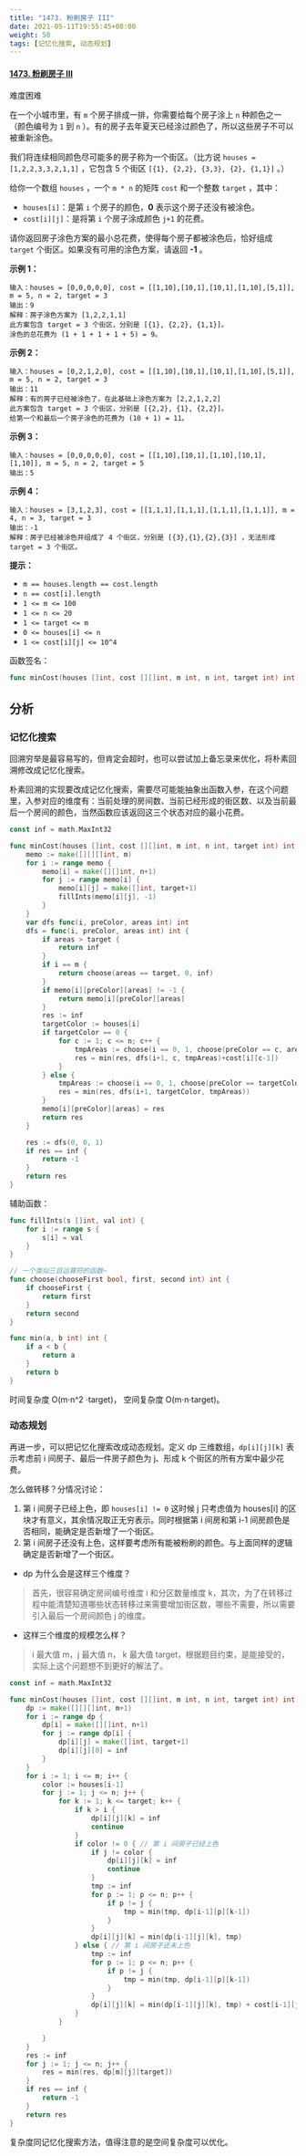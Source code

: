 ```yaml
---
title: "1473. 粉刷房子 III"
date: 2021-05-11T19:55:45+08:00
weight: 50
tags: [记忆化搜索, 动态规划]
---
```


#### [1473. 粉刷房子 III](https://leetcode-cn.com/problems/paint-house-iii/)

难度困难

在一个小城市里，有 `m` 个房子排成一排，你需要给每个房子涂上 `n` 种颜色之一（颜色编号为 `1` 到 `n` ）。有的房子去年夏天已经涂过颜色了，所以这些房子不可以被重新涂色。

我们将连续相同颜色尽可能多的房子称为一个街区。（比方说 `houses = [1,2,2,3,3,2,1,1]` ，它包含 5 个街区 `[{1}, {2,2}, {3,3}, {2}, {1,1}]` 。）

给你一个数组 `houses` ，一个 `m * n` 的矩阵 `cost` 和一个整数 `target` ，其中：

- `houses[i]`：是第 `i` 个房子的颜色，**0** 表示这个房子还没有被涂色。
- `cost[i][j]`：是将第 `i` 个房子涂成颜色 `j+1` 的花费。

请你返回房子涂色方案的最小总花费，使得每个房子都被涂色后，恰好组成 `target` 个街区。如果没有可用的涂色方案，请返回 **-1** 。

**示例 1：**

```
输入：houses = [0,0,0,0,0], cost = [[1,10],[10,1],[10,1],[1,10],[5,1]], m = 5, n = 2, target = 3
输出：9
解释：房子涂色方案为 [1,2,2,1,1]
此方案包含 target = 3 个街区，分别是 [{1}, {2,2}, {1,1}]。
涂色的总花费为 (1 + 1 + 1 + 1 + 5) = 9。
```

**示例 2：**

```
输入：houses = [0,2,1,2,0], cost = [[1,10],[10,1],[10,1],[1,10],[5,1]], m = 5, n = 2, target = 3
输出：11
解释：有的房子已经被涂色了，在此基础上涂色方案为 [2,2,1,2,2]
此方案包含 target = 3 个街区，分别是 [{2,2}, {1}, {2,2}]。
给第一个和最后一个房子涂色的花费为 (10 + 1) = 11。
```

**示例 3：**

```
输入：houses = [0,0,0,0,0], cost = [[1,10],[10,1],[1,10],[10,1],[1,10]], m = 5, n = 2, target = 5
输出：5
```

**示例 4：**

```
输入：houses = [3,1,2,3], cost = [[1,1,1],[1,1,1],[1,1,1],[1,1,1]], m = 4, n = 3, target = 3
输出：-1
解释：房子已经被涂色并组成了 4 个街区，分别是 [{3},{1},{2},{3}] ，无法形成 target = 3 个街区。
```

 **提示：**

- `m == houses.length == cost.length`
- `n == cost[i].length`
- `1 <= m <= 100`
- `1 <= n <= 20`
- `1 <= target <= m`
- `0 <= houses[i] <= n`
- `1 <= cost[i][j] <= 10^4`

函数签名：

```go
func minCost(houses []int, cost [][]int, m int, n int, target int) int
```

## 分析

### 记忆化搜索

回溯穷举是最容易写的，但肯定会超时，也可以尝试加上备忘录来优化，将朴素回溯修改成记忆化搜索。

朴素回溯的实现要改成记忆化搜索，需要尽可能能抽象出函数入参，在这个问题里，入参对应的维度有：当前处理的房间数、当前已经形成的街区数、以及当前最后一个房间的颜色，当然函数应该返回这三个状态对应的最小花费。

```go
const inf = math.MaxInt32

func minCost(houses []int, cost [][]int, m int, n int, target int) int {
	memo := make([][][]int, m)
	for i := range memo {
		memo[i] = make([][]int, n+1)
		for j := range memo[i] {
			memo[i][j] = make([]int, target+1)
			fillInts(memo[i][j], -1)
		}
	}
	var dfs func(i, preColor, areas int) int
	dfs = func(i, preColor, areas int) int {
		if areas > target {
			return inf
		}
		if i == m {
			return choose(areas == target, 0, inf)
		}
		if memo[i][preColor][areas] != -1 {
			return memo[i][preColor][areas]
		}
		res := inf
		targetColor := houses[i]
		if targetColor == 0 {
			for c := 1; c <= n; c++ {
				tmpAreas := choose(i == 0, 1, choose(preColor == c, areas, areas+1))
				res = min(res, dfs(i+1, c, tmpAreas)+cost[i][c-1])
			}
		} else {
			tmpAreas := choose(i == 0, 1, choose(preColor == targetColor, areas, areas+1))
			res = min(res, dfs(i+1, targetColor, tmpAreas))
		}
		memo[i][preColor][areas] = res
		return res
	}

	res := dfs(0, 0, 1)
	if res == inf {
		return -1
	}
	return res
}
```

辅助函数：

```go
func fillInts(s []int, val int) {
	for i := range s {
		s[i] = val
	}
}

// 一个类似三目运算符的函数~
func choose(chooseFirst bool, first, second int) int {
	if chooseFirst {
		return first
	}
	return second
}

func min(a, b int) int {
	if a < b {
		return a
	}
	return b
}
```

时间复杂度 O(m⋅n^2 ⋅target)， 空间复杂度 O(m⋅n⋅target)。

### 动态规划

再进一步，可以把记忆化搜索改成动态规划。定义 dp 三维数组，`dp[i][j][k]` 表示考虑前 i 间房子、最后一件房子颜色为 j、形成 k 个街区的所有方案中最少花费。

怎么做转移？分情况讨论：

1. 第 i 间房子已经上色，即 `houses[i] != 0` 这时候 j 只考虑值为 houses[i] 的区块才有意义，其余情况取正无穷表示。同时根据第 i 间房和第 i-1 间房颜色是否相同，能确定是否新增了一个街区。
2. 第 i 间房子还没有上色，这样要考虑所有能被粉刷的颜色。与上面同样的逻辑确定是否新增了一个街区。

- dp 为什么会是这样三个维度？

> 首先，很容易确定房间编号维度 i 和分区数量维度 k，其次，为了在转移过程中能清楚知道哪些状态转移过来需要增加街区数，哪些不需要，所以需要引入最后一个房间颜色 j 的维度。

- 这样三个维度的规模怎么样？

> i 最大值 m，j 最大值 n， k 最大值 target，根据题目约束，是能接受的，实际上这个问题想不到更好的解法了。

```go
const inf = math.MaxInt32

func minCost(houses []int, cost [][]int, m int, n int, target int) int {
	dp := make([][][]int, m+1)
	for i := range dp {
		dp[i] = make([][]int, n+1)
		for j := range dp[i] {
			dp[i][j] = make([]int, target+1)
			dp[i][j][0] = inf
		}
	}
	for i := 1; i <= m; i++ {
		color := houses[i-1]
		for j := 1; j <= n; j++ {
			for k := 1; k <= target; k++ {
				if k > i {
					dp[i][j][k] = inf
					continue
				}
				if color != 0 { // 第 i 间房子已经上色
					if j != color {
						dp[i][j][k] = inf
						continue
					}
					tmp := inf
					for p := 1; p <= n; p++ {
						if p != j {
							tmp = min(tmp, dp[i-1][p][k-1])
						}
					}
					dp[i][j][k] = min(dp[i-1][j][k], tmp)
				} else { // 第 i 间房子还未上色
					tmp := inf
					for p := 1; p <= n; p++ {
						if p != j {
							tmp = min(tmp, dp[i-1][p][k-1])
						}
					}
					dp[i][j][k] = min(dp[i-1][j][k], tmp) + cost[i-1][j-1]
				}
			}

		}
	}
	res := inf
	for j := 1; j <= n; j++ {
		res = min(res, dp[m][j][target])
	}
	if res == inf {
		return -1
	}
	return res
}
```

复杂度同记忆化搜索方法，值得注意的是空间复杂度可以优化。

